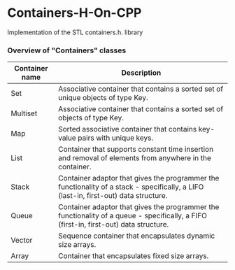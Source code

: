 # Containers-H-On-CPP

Implementation of the STL containers.h. library

### Overview of "Containers" classes

| Container name | Description                                                                                                                           |
|----------------|---------------------------------------------------------------------------------------------------------------------------------------|
| Set            | Associative container that contains a sorted set of unique objects of type Key.                                                       |
| Multiset       | Associative container that contains a sorted set of objects of type Key.                                                              |
| Map            | Sorted associative container that contains key-value pairs with unique keys.                                                          |
| List           | Container that supports constant time insertion and removal of elements from anywhere in the container.                               |
| Stack          | Container adaptor that gives the programmer the functionality of a stack - specifically, a LIFO (last-in, first-out) data structure.  |
| Queue          | Container adaptor that gives the programmer the functionality of a queue - specifically, a FIFO (first-in, first-out) data structure. |
| Vector         | Sequence container that encapsulates dynamic size arrays.                                                                             |
| Array          | Container that encapsulates fixed size arrays.                                                                                        |
